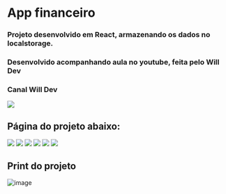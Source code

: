# App financeiro

### Projeto desenvolvido em React, armazenando os dados no localstorage.


### Desenvolvido acompanhando aula no youtube, feita pelo Will Dev


### Canal Will Dev 
<a href="https://www.youtube.com/channel/UCLTb4X0OBfp9rRGkhOcktbQ" target="_blank"><img src="https://img.shields.io/badge/YouTube-FF0000?style=for-the-badge&logo=youtube&logoColor=white" target="_blank"></a>

## Página do projeto abaixo:

<a href="https://jeansilvatech.github.io/app-financeiro/" target="_blank"><img src="https://img.shields.io/badge/Google_chrome-4285F4?style=for-the-badge&logo=Google-chrome&logoColor=white"/></a>
<a href="https://jeansilvatech.github.io/app-financeiro/" target="_blank"><img src="https://img.shields.io/badge/Firefox_Browser-FF7139?style=for-the-badge&logo=Firefox-Browser&logoColor=white"/></a>
<a href="https://jeansilvatech.github.io/app-financeiro/" target="_blank"><img src="https://img.shields.io/badge/Microsoft_Edge-0078D7?style=for-the-badge&logo=Microsoft-edge&logoColor=white"/></a>
<a href="https://jeansilvatech.github.io/app-financeiro/" target="_blank"><img src="https://img.shields.io/badge/Opera-FF1B2D?style=for-the-badge&logo=Opera&logoColor=white" /></a>
<a href="https://jeansilvatech.github.io/app-financeiro/" target="_blank"><img src="https://img.shields.io/badge/Safari-FFFFFF?style=for-the-badge&logo=Safari&logoColor=black"/></a>
<a href="https://jeansilvatech.github.io/app-financeiro/" target="_blank"><img src="https://img.shields.io/badge/Brave-000000?style=for-the-badge&logo=Brave&logoColor=white"/></a>

## Print do projeto
![image](https://user-images.githubusercontent.com/23384348/171651291-cec0422f-3106-4d06-9d52-3b6e8bf111ab.png)

